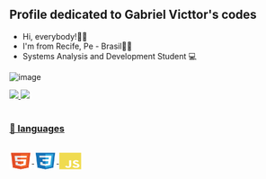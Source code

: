 <h2> Profile dedicated to Gabriel Victtor's codes </h2>

- Hi, everybody!🤘🏼
- I'm from Recife, Pe - Brasil📌🦀 
- Systems Analysis and Development Student 💻

![image](https://gifs.eco.br/wp-content/uploads/2022/08/gifs-de-computador-0.gif)

<div>
  <a href="[https://github.com/gabrielvicttor](https://github.com/gabrielvicttor)"> 
     <img height="170em" src="https://github-readme-stats.vercel.app/api?username=gabrielvicttor&show_icons=true&theme=tokyonight&include_all_commits=true&count_private=true"/>
  <img height="150em" src="https://github-readme-stats.vercel.app/api/top-langs/?username=gabrielvicttor&layout=compact&langs_count=16&theme=tokyonight"/>
</div>
  <br>
  <h3> 📝 languages <br></h3>
<div style="display: inline_block"><br>
  <img align="center" alt="gabrielvicttor-HTML" height="30" width="40" src="https://raw.githubusercontent.com/devicons/devicon/master/icons/html5/html5-original.svg">
  <img align="center" alt="gabrielvicttor-CSS" height="30" width="40" src="https://raw.githubusercontent.com/devicons/devicon/master/icons/css3/css3-original.svg">
  <img align="center" alt="gabrielvicttor.jS" height="30" width="40" src="https://raw.githubusercontent.com/devicons/devicon/master/icons/javascript/javascript-plain.svg">
 </div>
